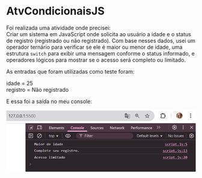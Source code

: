 # AtvCondicionaisJS

Foi realizada uma atividade onde precisei:  
Criar um sistema em JavaScript onde solicita ao usuário a idade e o status de registro (registrado ou não registrado). Com base nesses dados, usei um operador ternário para verificar se ele é maior ou menor de idade, uma estrutura `switch` para exibir uma mensagem conforme o status informado, e operadores lógicos para mostrar se o acesso será completo ou limitado.

As entradas que foram utilizadas como teste foram:

idade = 25  
registro = Não registrado  

E essa foi a saída no meu console:

![Resultado_acesso](Prints/Resultado_acesso.png)
